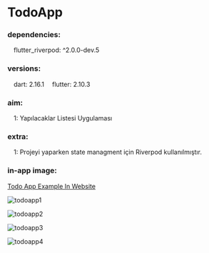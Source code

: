 # TodoApp
<h3> dependencies: </h3>
&emsp;flutter_riverpod: ^2.0.0-dev.5

<h3> versions: </h3>
&emsp;dart: 2.16.1 
&emsp;flutter: 2.10.3
<h3> aim: </h3>
&emsp;1: Yapılacaklar Listesi Uygulaması 

<h3> extra: </h3>
&emsp;1: Projeyi yaparken state managment için Riverpod kullanılmıştır.

<h3> in-app image: </h3>

<a href ="https://kettodoapp.netlify.app/#/">Todo App Example In Website<a>
<br>

![todoapp1](https://user-images.githubusercontent.com/80161667/159888783-72eeebda-5fc4-48b9-9de7-c2d6d7e1285b.png)
<br>

![todoapp2](https://user-images.githubusercontent.com/80161667/159888791-55821656-b5e9-4fe9-a20f-541ff316c4bd.png)
<br>

![todoapp3](https://user-images.githubusercontent.com/80161667/159888799-02f81902-1564-45d3-b478-7c8dedf3059a.png)
<br>

![todoapp4](https://user-images.githubusercontent.com/80161667/159888805-56b4b95e-11ab-4f19-96e6-d77b879afc42.png)
